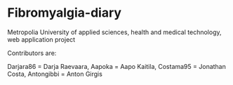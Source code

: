# Fibromyalgia-diary
Metropolia University of applied sciences, health and medical technology, web application project

Contributors are:

Darjara86 = Darja Raevaara,
Aapoka = Aapo Kaitila,
Costama95 = Jonathan Costa,
Antongibbi = Anton Girgis
